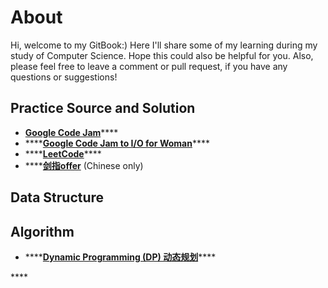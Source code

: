 # About

Hi, welcome to my GitBook:\) Here I'll share some of my learning during my study of Computer Science. Hope this could also be helpful for you. Also, please feel free to leave a comment or pull request, if you have any questions or suggestions!

## Practice Source and Solution

* [**Google Code Jam**](practice-source-and-solution/google-code-jam.md)\*\*\*\*
* \*\*\*\*[**Google Code Jam to I/O for Woman**](practice-source-and-solution/google-code-jam-to-i-o-for-woman/)\*\*\*\*
* \*\*\*\*[**LeetCode**](practice-source-and-solution/leetcode/)\*\*\*\*
* \*\*\*\*[**剑指offer**](practice-source-and-solution/jian-zhi-offer/) \(Chinese only\)

## Data Structure

## Algorithm

* \*\*\*\*[**Dynamic Programming \(DP\) 动态规划**](algorithm-and-data-structure/dynamic-programming-dp-dong-tai-gui-hua.md)\*\*\*\*

\*\*\*\*


